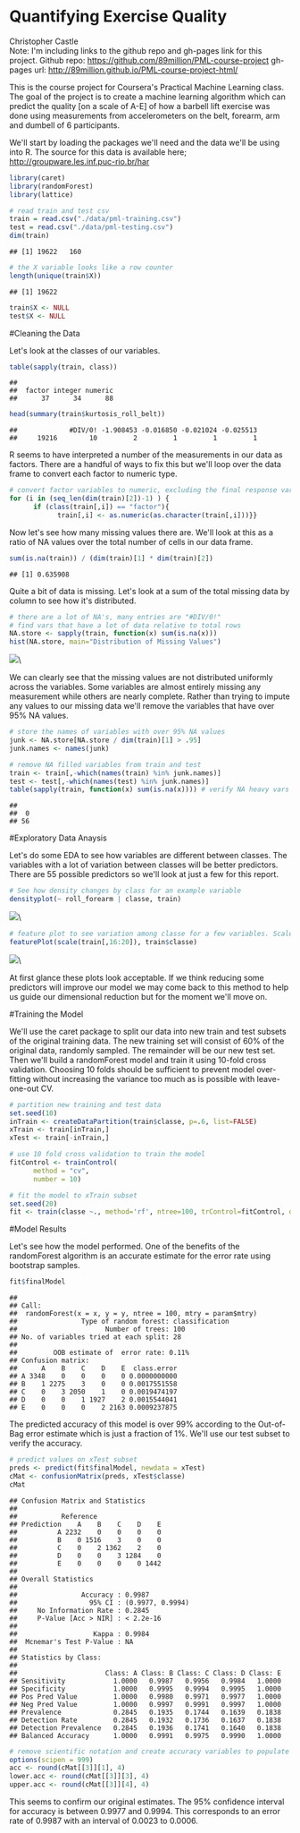 # Quantifying Exercise Quality
Christopher Castle  
Note: I'm including links to the github repo and gh-pages link for this project.
Github repo: https://github.com/89million/PML-course-project
gh-pages url: http://89million.github.io/PML-course-project-html/


This is the course project for Coursera's Practical Machine Learning class. The goal of the project is to create a machine learning algorithm which can predict the quality [on a scale of A-E] of how a barbell lift exercise was done using measurements from accelerometers on the belt, forearm, arm and dumbell of 6 participants.

We'll start by loading the packages we'll need and the data we'll be using into R. The source for this data is available here; http://groupware.les.inf.puc-rio.br/har


```r
library(caret)
library(randomForest)
library(lattice)
```

```r
# read train and test csv
train = read.csv("./data/pml-training.csv")
test = read.csv("./data/pml-testing.csv")
dim(train)
```

```
## [1] 19622   160
```

```r
# the X variable looks like a row counter
length(unique(train$X))
```

```
## [1] 19622
```

```r
train$X <- NULL
test$X <- NULL
```

#Cleaning the Data

Let's look at the classes of our variables.


```r
table(sapply(train, class))
```

```
## 
##  factor integer numeric 
##      37      34      88
```

```r
head(summary(train$kurtosis_roll_belt))
```

```
##             #DIV/0! -1.908453 -0.016850 -0.021024 -0.025513 
##     19216        10         2         1         1         1
```

R seems to have interpreted a number of the measurements in our data as factors. There are a handful of ways to fix this but we'll loop over the data frame to convert each factor to numeric type.


```r
# convert factor variables to numeric, excluding the final response var
for (i in (seq_len(dim(train)[2])-1) ) {
      if (class(train[,i]) == "factor"){
            train[,i] <- as.numeric(as.character(train[,i]))}}
```

Now let's see how many missing values there are. We'll look at this as a ratio of NA values over the total number of cells in our data frame.


```r
sum(is.na(train)) / (dim(train)[1] * dim(train)[2])
```

```
## [1] 0.635908
```

Quite a bit of data is missing. Let's look at a sum of the total missing data by column to see how it's distributed. 

```r
# there are a lot of NA's, many entries are "#DIV/0!"
# find vars that have a lot of data relative to total rows
NA.store <- sapply(train, function(x) sum(is.na(x)))
hist(NA.store, main="Distribution of Missing Values")
```

![](PML-project_files/figure-html/unnamed-chunk-6-1.png)\

We can clearly see that the missing values are not distributed uniformly across the variables. Some variables are almost entirely missing any measurement while others are nearly complete. Rather than trying to impute any values to our missing data we'll remove the variables that have over 95% NA values. 


```r
# store the names of variables with over 95% NA values
junk <- NA.store[NA.store / dim(train)[1] > .95]
junk.names <- names(junk)

# remove NA filled variables from train and test
train <- train[,-which(names(train) %in% junk.names)]
test <- test[,-which(names(test) %in% junk.names)]
table(sapply(train, function(x) sum(is.na(x)))) # verify NA heavy vars are deleted
```

```
## 
##  0 
## 56
```

#Exploratory Data Anaysis

Let's do some EDA to see how variables are different between classes. The variables with a lot of variation between classes will be better predictors. There are 55 possible predictors so we'll look at just a few for this report.  


```r
# See how density changes by class for an example variable
densityplot(~ roll_forearm | classe, train)
```

![](PML-project_files/figure-html/unnamed-chunk-8-1.png)\

```r
# feature plot to see variation among classe for a few variables. Scale them first.    
featurePlot(scale(train[,16:20]), train$classe)
```

![](PML-project_files/figure-html/unnamed-chunk-8-2.png)\

At first glance these plots look acceptable. If we think reducing some predictors will improve our model we may come back to this method to help us guide our dimensional reduction but for the moment we'll move on. 

#Training the Model

We'll use the caret package to split our data into new train and test subsets of the original training data. The new training set will consist of 60% of the original data, randomly sampled. The remainder will be our new test set. Then we'll build a randomForest model and train it using 10-fold cross validation. Choosing 10 folds should be sufficient to prevent model over-fitting without increasing the variance too much as is possible with leave-one-out CV. 


```r
# partition new training and test data
set.seed(10)
inTrain <- createDataPartition(train$classe, p=.6, list=FALSE)
xTrain <- train[inTrain,]
xTest <- train[-inTrain,]

# use 10 fold cross validation to train the model
fitControl <- trainControl(
      method = "cv",
      number = 10)

# fit the model to xTrain subset
set.seed(20)
fit <- train(classe ~., method='rf', ntree=100, trControl=fitControl, data=xTrain)
```

#Model Results

Let's see how the model performed. One of the benefits of the randomForest algorithm is an accurate estimate for the error rate using bootstrap samples. 


```r
fit$finalModel
```

```
## 
## Call:
##  randomForest(x = x, y = y, ntree = 100, mtry = param$mtry) 
##                Type of random forest: classification
##                      Number of trees: 100
## No. of variables tried at each split: 28
## 
##         OOB estimate of  error rate: 0.11%
## Confusion matrix:
##      A    B    C    D    E  class.error
## A 3348    0    0    0    0 0.0000000000
## B    1 2275    3    0    0 0.0017551558
## C    0    3 2050    1    0 0.0019474197
## D    0    0    1 1927    2 0.0015544041
## E    0    0    0    2 2163 0.0009237875
```

The predicted accuracy of this model is over 99% according to the Out-of-Bag error estimate which is just a fraction of 1%. We'll use our test subset to verify the accuracy. 


```r
# predict values on xTest subset
preds <- predict(fit$finalModel, newdata = xTest)
cMat <- confusionMatrix(preds, xTest$classe)
cMat
```

```
## Confusion Matrix and Statistics
## 
##           Reference
## Prediction    A    B    C    D    E
##          A 2232    0    0    0    0
##          B    0 1516    3    0    0
##          C    0    2 1362    2    0
##          D    0    0    3 1284    0
##          E    0    0    0    0 1442
## 
## Overall Statistics
##                                           
##                Accuracy : 0.9987          
##                  95% CI : (0.9977, 0.9994)
##     No Information Rate : 0.2845          
##     P-Value [Acc > NIR] : < 2.2e-16       
##                                           
##                   Kappa : 0.9984          
##  Mcnemar's Test P-Value : NA              
## 
## Statistics by Class:
## 
##                      Class: A Class: B Class: C Class: D Class: E
## Sensitivity            1.0000   0.9987   0.9956   0.9984   1.0000
## Specificity            1.0000   0.9995   0.9994   0.9995   1.0000
## Pos Pred Value         1.0000   0.9980   0.9971   0.9977   1.0000
## Neg Pred Value         1.0000   0.9997   0.9991   0.9997   1.0000
## Prevalence             0.2845   0.1935   0.1744   0.1639   0.1838
## Detection Rate         0.2845   0.1932   0.1736   0.1637   0.1838
## Detection Prevalence   0.2845   0.1936   0.1741   0.1640   0.1838
## Balanced Accuracy      1.0000   0.9991   0.9975   0.9990   1.0000
```

```r
# remove scientific notation and create accuracy variables to populate below
options(scipen = 999)
acc <- round(cMat[[3]][1], 4)
lower.acc <- round(cMat[[3]][3], 4)
upper.acc <- round(cMat[[3]][4], 4)
```

This seems to confirm our original estimates. The 95% confidence interval for accuracy is between 0.9977 and 0.9994. This corresponds to an error rate of 0.9987 with an interval of 0.0023 to 0.0006.

